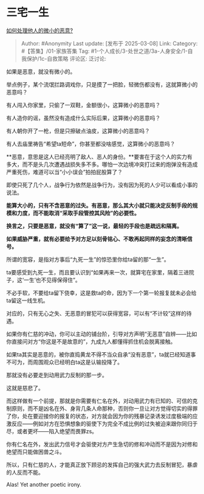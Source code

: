 # 三宅一生
[如何处理他人的微小的恶意?](https://www.zhihu.com/question/8250757615/answer/119034376245)

> Author: #Anonymity
> Last update: [发布于 2025-03-08]
> Link:
> Category: #【答集】/01-家族答集 
> Tag: #1-个人成长/3-处世之道/3a-人身安全/1-自我保护/1c-自救策略 
> 评论区:
> 泛讨论:

如果是恶意，就没有微小的。

举点例子，某个流氓拦路调戏你，只是摸了一把脸，轻微伤都没有，这就算微小的恶意吗？

有人闯入你家里，只偷了一双鞋，金额很小，这算微小的恶意吗？

有人造你的谣，虽然没有造成什么实际后果，这算微小的恶意吗？

有人朝你开了一枪，但是只擦破点油皮，这算微小的恶意吗？

有人去庙里祷告“希望ta短命”，你甚至都没啥感觉，这算微小的恶意吗？

**恶意，意思是这人已经亮明了敌人、恶人的身份。**要害在于这个人的实力有多大，而不是头几次遭遇战损失多不多。哪怕一次边境冲突打过来的炮弹没有造成严重死伤，难道可以当“小小误会”拍拍屁股算了？

即使只死了几个人，战争行为依然是战争行为，没有因为死的人少可以看成小事的说法。

**能算大小的，只有不含恶意的过失。有恶意，那么其大小就只能决定反制手段的规模和力度，而不能取消“采取手段管控其风险”的必要性。**

**换言之，只要是恶意，就没有“算了”这一说，最轻的手段也是疏远和隔离。**

**如果威胁严重，就有必要给予对方足以刻骨铭心、不敢再起同样的妄念的清晰信号。**

所谓的宽容，是指对方事后“九死一生”的惊恐里你给ta留的那“一生”。

ta要感受到九死一生，而且要认识到“如果再来一次，就算宅在家里，隔着三进院子，这‘一生’也不见得保得住”。

不必手软，不要给ta留下侥幸，这是救ta的命，因为下一个第一轮报复就未必会给ta留这一线生机。

  

对应的，只有无心之失、无恶意的冒犯可以获得宽容，可以有“不计较”这样的待遇。

如果你有仁慈的冲动，你可以主动的铺台阶，引导对方声明“无恶意”自辨——比如你直接问对方“你这是不是故意的”，九成九人都懂得抓住机会脱离接触。

如果ta其实是恶意的，被你直捣黄龙不得不当众自承“没有恶意”，ta就已经知道事不可为，而周围观众已经明白ta这是认输投降了。

那就没有必要走到动用武力反制的那一步。

这就是慈悲了。

  

而这样做有一个前提，那就是你需要有仁名在外，对动用武力有已知的、可信的克制原则，而不是凶名在外、身背几条人命那种，否则你一旦让对方觉得切实的得罪了你，处在要迎接你的报复的状态，对方就会因为你的残暴记录诱发过度极端的应激反应——例如对方在恐惧想象的驱使下为完全不成比例的过失被迫来跟你同归于尽，或者更坏——陷入绝望而畏罪zs。

你有仁名在外，发出武力信号才会驱使对方产生急切的修和冲动而不是因为对修和绝望而只能做困兽之斗。

所以，只有仁慈的人，才能真正放下顾忌的发挥自己的强大武力去反制冒犯，暴虐的人反而不能。

Alas! Yet another poetic irony.
